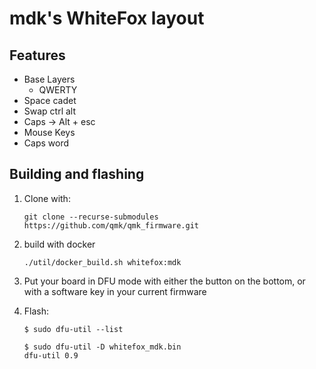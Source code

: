 # mdk's WhiteFox layout

## Features

- Base Layers
    - QWERTY
- Space cadet
- Swap ctrl alt
- Caps -> Alt + esc
- Mouse Keys
- Caps word

## Building and flashing
1. Clone with:

   ```
   git clone --recurse-submodules https://github.com/qmk/qmk_firmware.git
   ```

2. build with docker

   ```
   ./util/docker_build.sh whitefox:mdk
   ```

3. Put your board in DFU mode with either the button on the bottom, or with a software key in your current firmware

4. Flash:

   ```
   $ sudo dfu-util --list

   $ sudo dfu-util -D whitefox_mdk.bin
   dfu-util 0.9
   ```
